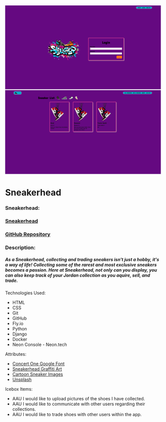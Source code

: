 

![app screenshot](main_app/static/images/app-screenshot.png)
![app screenshot](main_app/static/images/app-screenshot2.png)

# Sneakerhead





### Sneakerhead:

### [Sneakerhead](https://sneakerhead-mb.fly.dev)
### [GitHub Repository](https://github.com/marieblakely/sneakerhead.git)



### Description:

#####  As a Sneakerhead, collecting and trading sneakers isn't just a hobby, it's a way of life! Collecting some of the rarest and most exclusive sneakers becomes a passion. Here at Sneakerhead, not only can you display, you can also keep track of your Jordan collection as you aquire, sell, and trade. 


Technologies Used:

* HTML
* CSS
* Git
* GitHub
* Fly.io
* Python
* Django
* Docker
* Neon Console - Neon.tech


Attributes:
* [Concert One Google Font](https://fonts.google.com/selection/embed)
* [Sneakerhead Graffiti Art](https://pixlr.com/image-generator/)
* [Cartoon Sneaker Images](https://google.com/cartoon-jordan-images/)
* [Unsplash](https://images.unsplash.com/photo-1605261208548-b820419672ad?w=400&auto=format&fit=crop&q=60&ixlib=rb-4.0.3&ixid=M3wxMjA3fDB8MHxzZWFyY2h8MzB8fHNuZWFrZXJoZWFkfGVufDB8fDB8fHww)




Icebox Items:
* AAU I would like to upload pictures of the shoes I have collected.
* AAU I would like to communicate with other users regarding their collections.
* AAU I would like to trade shoes with other users within the app.






